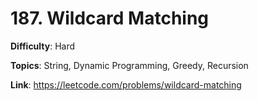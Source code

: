 # 187. Wildcard Matching

**Difficulty**: Hard

**Topics**: String, Dynamic Programming, Greedy, Recursion

**Link**: https://leetcode.com/problems/wildcard-matching

